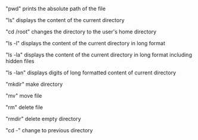 "pwd" prints the absolute path of the file

"ls" displays the content of the current directory

"cd /root" changes the directory to the user's home directory

"ls -l" displays the content of the current directory in long format

"ls -la" displays the content of the current directory in long format including hidden files

"ls -lan" displays digits of long formatted content of current directory

"mkdir" make directory

"mv" move file

"rm" delete file

"rmdir" delete empty directory

"cd -" change to previous directory
